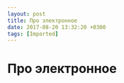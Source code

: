 ```yaml
---
layout: post
title: Про электронное
date: 2017-08-20 13:32:20 +0300
tags: [Imported]
---
```

# Про электронное 

